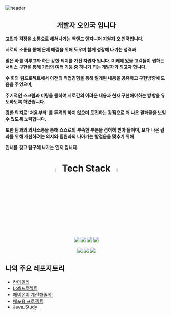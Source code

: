![header](https://capsule-render.vercel.app/api?type=wave&color=gradient&height=300&section=header&text=Introduce👋&fontSize=90)
<h2 align="center">개발자 오인국 입니다</h2>

<p><strong>고민과 걱정을 소통으로 해쳐나가는 백엔드 엔지니어 지원자 오 인국입니다.</strong></p>

<p><strong>서로의 소통을 통해 문제 해결을 위해 도우며 함께 성장해 나가는 성격과</strong></p>
<p><strong>맏은 바를 이루고자 하는 강한 의지를 가진 지원자 입니다. 미래에 있을 고객들이 원하는 서비스 구현을 통해 기업의 여러 기둥 중 하나가 되는 개발자가 되고자 합니다.</strong></p>

<p><strong>수 회의 팀프로젝트에서 이전의 직업경험을 통해 알게된 내용을 공유하고 구현방향에 도움을 주었으며,</strong></p>
<p><strong>주기적인 스크럼과 미팅을 통하여 서로간의 어려운 내용과 현재 구현해야하는 방향을 유도하도록 하였습니다.</strong></p>

<p><strong>강한 의지로 '처음부터' 를 두려워 하지 않으며 도전하는 강점으로 더 나은 결과물을 보일 수 있도록 노력합니다.</strong></p>
<p><strong>또한 팀과의 의사소통을 통해 스스로의 부족한 부분을 겸허히 받아 들이며, 보다 나은 결과를 위해 개선하려는 의지와 팀원과의 나아가는 발걸음을 맞추기 위해</strong></p>
<p><strong>인내를 갖고 탐구해 나가는 인재 입니다.</strong></p>



<h1 align="center">
  <img src="https://t4.ftcdn.net/jpg/02/89/93/71/360_F_289937180_YOb0PKU666Od9rTfiZiUQwWPoW5Gob7D.jpg" width = "5%" height = "5%">
  <span>Tech Stack</span>
  <img src="https://t4.ftcdn.net/jpg/02/89/93/71/360_F_289937180_YOb0PKU666Od9rTfiZiUQwWPoW5Gob7D.jpg" width = "5%" height = "5%">
</h1>


<p align="center">
  <img src="https://img.shields.io/badge/JAVA-007396?style=for-the-badge&logo=java&logoColor=white">
  <img src="https://img.shields.io/badge/Spring-6DB33F?style=for-the-badge&logo=Spring&logoColor=white">
  <img src="https://img.shields.io/badge/mysql-4479A1?style=for-the-badge&logo=mysql&logoColor=white">
  <img src="https://img.shields.io/badge/JavaScript-F7DF1E?style=for-the-badge&logo=JavaScript&logoColor=white">
</p>

<p align="center">
  <img src="https://img.shields.io/badge/Node.js-339933?style=for-the-badge&logo=Node.js&logoColor=white">
  <img src="https://img.shields.io/badge/html-E34F26?style=for-the-badge&logo=html5&logoColor=white">
  <img src="https://img.shields.io/badge/css-1572B6?style=for-the-badge&logo=css3&logoColor=white">
</p>

## 나의 주요 레포지토리

<ul>
  <li><a href="https://github.com/InGukOh/CocktailerService">칵테일러 </a></li>
  <li><a href="https://github.com/InGukOh/Project_Lofi_Co-op">Lofi프로젝트</a></li>
  <li><a href="https://github.com/InGukOh/Paimon_Will_Calc">페이몬이 계산해줄게!</a></li>
  <li><a href="https://github.com/InGukOh/hk3fg">배포용 프로젝트</a></li>
  <li><a href="https://github.com/InGukOh/Java_Study">Java_Study</a></li>
</ul>

<br>
<br>
<br>

